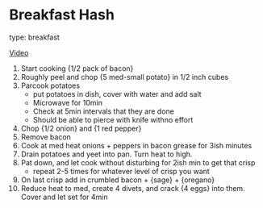# Breakfast Hash

type: breakfast

[Video](https://www.youtube.com/watch?v=R4kwxiDlKzs)

1. Start cooking {1/2 pack of bacon}
1. Roughly peel and chop {5 med-small potato} in 1/2 inch cubes
2. Parcook potatoes
	- put potatoes in dish, cover with water and add salt
	- Microwave for 10min
	- Check at 5min intervals that they are done
	- Should be able to pierce with knife withno effort
3. Chop {1/2 onion} and {1 red pepper}
4. Remove bacon
5. Cook at med heat onions + peppers in bacon grease for 3ish minutes
6. Drain potatoes and yeet into pan. Turn heat to high.
7. Pat down, and let cook without disturbing for 2ish min to get that crisp
	- repeat 2-5 times for whatever level of crisp you want
8. On last crisp add in crumbled bacon + {sage} + {oregano}
9. Reduce heat to med, create 4 divets, and crack {4 eggs} into them. Cover and let set for 4min

